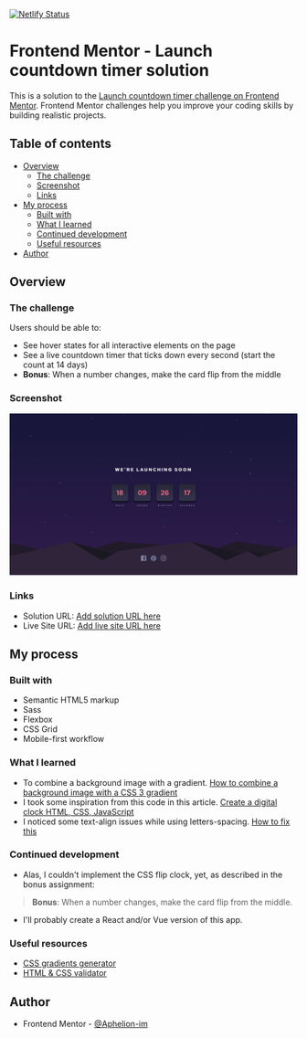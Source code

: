 [![Netlify Status](https://api.netlify.com/api/v1/badges/b8d1072f-69dc-4f82-afe2-4940a6343d32/deploy-status)](https://app.netlify.com/sites/aphelion-launch-countdown-timer/deploys)
# Frontend Mentor - Launch countdown timer solution

This is a solution to the [Launch countdown timer challenge on Frontend Mentor](https://www.frontendmentor.io/challenges/launch-countdown-timer-N0XkGfyz-). Frontend Mentor challenges help you improve your coding skills by building realistic projects. 

## Table of contents

- [Overview](#overview)
  - [The challenge](#the-challenge)
  - [Screenshot](#screenshot)
  - [Links](#links)
- [My process](#my-process)
  - [Built with](#built-with)
  - [What I learned](#what-i-learned)
  - [Continued development](#continued-development)
  - [Useful resources](#useful-resources)
- [Author](#author)


## Overview

### The challenge

Users should be able to:

- See hover states for all interactive elements on the page
- See a live countdown timer that ticks down every second (start the count at 14 days)
- **Bonus**: When a number changes, make the card flip from the middle

### Screenshot

![](./assets/screenshots/screenshot.jpg)

### Links

- Solution URL: [Add solution URL here](https://your-solution-url.com)
- Live Site URL: [Add live site URL here](https://your-live-site-url.com)

## My process

### Built with

- Semantic HTML5 markup
- Sass
- Flexbox
- CSS Grid
- Mobile-first workflow

### What I learned
- To combine a background image with a gradient. [How to combine a background image with a CSS 3 gradient](https://stackoverflow.com/questions/2504071/how-do-i-combine-a-background-image-and-css3-gradient-on-the-same-element)
- I took some inspiration from this code in this article. [Create a digital clock HTML, CSS, JavaScript](https://www.makeuseof.com/create-a-digital-clock-html-css-javascript/)
- I noticed some text-align issues while using letters-spacing. [How to fix this](https://stackoverflow.com/questions/21612058/letter-spacing-wrong-text-center-alignment)


### Continued development
- Alas, I couldn't implement the CSS flip clock, yet, as described in the bonus assignment: 
> **Bonus**: When a number changes, make the card flip from the middle.
- I'll probably create a React and/or Vue version of this app.

### Useful resources

- [CSS gradients generator](https://cssgradient.io/) 
- [HTML & CSS validator](https://validator.w3.org/nu/#textarea)


## Author

- Frontend Mentor - [@Aphelion-im](https://www.frontendmentor.io/profile/Aphelion-im)

